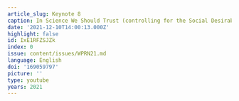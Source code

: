 ```yaml
---
article_slug: Keynote 8
caption: In Science We Should Trust (controlling for the Social Desirability Bias)
date: '2021-12-10T14:00:13.000Z'
highlight: false
id: IxE1RFZSJZk
index: 0
issue: content/issues/WPRN21.md
language: English
doi: '169059797'
picture: ''
type: youtube
years: 2021
---
```

